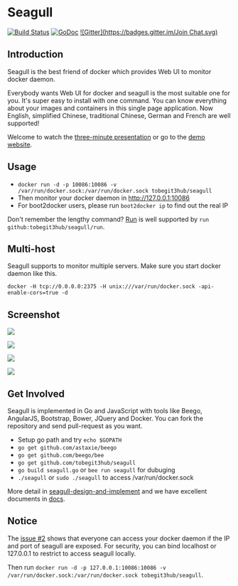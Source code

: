 # Seagull

[![Build Status](https://drone.io/github.com/tobegit3hub/seagull/status.png)](https://drone.io/github.com/tobegit3hub/seagull/latest) [![GoDoc](https://godoc.org/github.com/tobegit3hub/seagull?status.svg)](https://godoc.org/github.com/tobegit3hub/seagull) [![Gitter](https://badges.gitter.im/Join Chat.svg)](https://gitter.im/tobegit3hub/seagull?utm_source=badge&utm_medium=badge&utm_campaign=pr-badge&utm_content=badge)

## Introduction

Seagull is the best friend of docker which provides Web UI to monitor docker daemon.

Everybody wants Web UI for docker and seagull is the most suitable one for you. It's super easy to install with one command. You can know everything about your images and containers in this single page application. Now English, simplified Chinese, traditional Chinese, German and French are well supported!

Welcome to watch the [three-minute presentation](https://www.youtube.com/watch?v=0BAiSx7l7Y4) or go to the [demo website](http://96.126.127.93:10086).

## Usage

* `docker run -d -p 10086:10086 -v /var/run/docker.sock:/var/run/docker.sock tobegit3hub/seagull`
* Then monitor your docker daemon in <http://127.0.0.1:10086>
* For boot2docker users, please run `boot2docker ip` to find out the real IP

Don't remember the lengthy command? [Run](https://github.com/runscripts/run) is well supported by `run github:tobegit3hub/seagull/run`.

## Multi-host

Seagull supports to monitor multiple servers. Make sure you start docker daemon like this.

`docker -H tcp://0.0.0.0:2375 -H unix:///var/run/docker.sock -api-enable-cors=true -d`

## Screenshot

![](https://raw.github.com/tobegit3hub/seagull/master/screenshot.png)

![](https://raw.github.com/tobegit3hub/seagull/master/static/img/containers-page.png)

![](https://raw.github.com/tobegit3hub/seagull/master/static/img/images-page.png)

![](https://raw.github.com/tobegit3hub/seagull/master/static/img/configuration-page.png)

## Get Involved

Seagull is implemented in Go and JavaScript with tools like Beego, AngularJS, Bootstrap, Bower, JQuery and Docker. You can fork the repository and send pull-request as you want.

* Setup go path and try `echo $GOPATH`
* `go get github.com/astaxie/beego`
* `go get github.com/beego/bee`
* `go get github.com/tobegit3hub/seagull`
* `go build seagull.go` or `bee run seagull` for dubuging
* `./seagull` or `sudo ./seagull` to access /var/run/docker.sock

More detail in [seagull-design-and-implement](docs/en/development/seagull-design-and-implement.md) and we have excellent documents in [docs](docs/).

## Notice

The [issue #2](https://github.com/tobegit3hub/seagull/issues/2) shows that everyone can access your docker daemon if the IP and port of seagull are exposed. For security, you can bind localhost or 127.0.0.1 to restrict to access seagull locally.

Then run `docker run -d -p 127.0.0.1:10086:10086 -v /var/run/docker.sock:/var/run/docker.sock tobegit3hub/seagull`.
